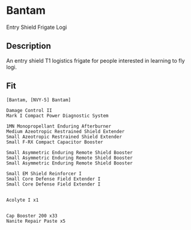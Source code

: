 # Bantam

Entry Shield Frigate Logi

## Description

An entry shield T1 logistics frigate for people interested in learning to fly logi. 

## Fit

```
[Bantam, [NVY-5] Bantam]

Damage Control II
Mark I Compact Power Diagnostic System

1MN Monopropellant Enduring Afterburner
Medium Azeotropic Restrained Shield Extender
Small Azeotropic Restrained Shield Extender
Small F-RX Compact Capacitor Booster

Small Asymmetric Enduring Remote Shield Booster
Small Asymmetric Enduring Remote Shield Booster
Small Asymmetric Enduring Remote Shield Booster

Small EM Shield Reinforcer I
Small Core Defense Field Extender I
Small Core Defense Field Extender I


Acolyte I x1


Cap Booster 200 x33
Nanite Repair Paste x5
```
